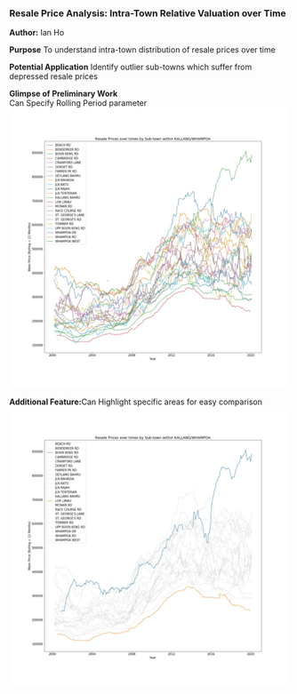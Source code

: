 ### Resale Price Analysis: Intra-Town Relative Valuation over Time
<b>Author:</b> Ian Ho


<b>Purpose</b>
To understand intra-town distribution of resale prices over time<br>

<b>Potential Application</b>
Identify outlier sub-towns which suffer from depressed resale prices<br>

<b>Glimpse of Preliminary Work</b><br>
Can Specify Rolling Period parameter
![](diagrams/KALLANG-WHAMPOA_roll_12.jpg)

<b>Additional Feature:</b>Can Highlight specific areas for easy comparison
![](diagrams/KALLANG-WHAMPOA_roll_12_FOCUS.jpg)
